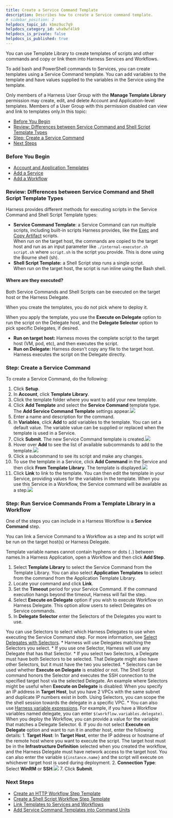 ```yaml
---
title: Create a Service Command Template
description: Describes how to create a Service command template.
# sidebar_position: 2
helpdocs_topic_id: kbmz9uc7q9
helpdocs_category_id: wha9wf4lk9
helpdocs_is_private: false
helpdocs_is_published: true
---
```


You can use Template Library to create templates of scripts and other commands and copy or link them into Harness Services and Workflows.

To add bash and PowerShell commands to Services, you can create templates using a Service Command template. You can add variables to the template and have values supplied to the variables in the Service using the template.

Only members of a Harness User Group with the **Manage Template Library** permission may create, edit, and delete Account and Application-level templates. Members of a User Group with this permission disabled can view and link to templates only.In this topic:

* [Before You Begin](https://docs.harness.io/article/kbmz9uc7q9-create-a-service-command-template#before_you_begin)
* [Review: Differences between Service Command and Shell Script Template Types](#review_differences_between_service_command_and_shell_script_template_types)
* [Step: Create a Service Command](https://docs.harness.io/article/kbmz9uc7q9-create-a-service-command-template#step_create_a_service_command)
* [Next Steps](https://docs.harness.io/article/kbmz9uc7q9-create-a-service-command-template#next_steps)

### Before You Begin

* [Account and Application Templates](/article/ygi6d8epse-use-templates)
* [Add a Service](https://docs.harness.io/article/eb3kfl8uls-service-configuration)
* [Add a Workflow](https://docs.harness.io/article/m220i1tnia-workflow-configuration)

### Review: Differences between Service Command and Shell Script Template Types

Harness provides different methods for executing scripts in the Service Command and Shell Script Template types:

* **Service Command Template**: a Service Command can run multiple scripts, including built-in scripts Harness provides, like the [Exec](/article/qluiky79j8-service-types-and-artifact-sources#exec_script) and [Copy Artifact](/article/qluiky79j8-service-types-and-artifact-sources#copy_and_download_of_metadata_artifact_sources) scripts.  
When run on the target host, the commands are copied to the target host and run as an input parameter like `./internal-executor.sh script.sh` where `script.sh` is the script you provide. This is done using the Bourne shell (sh).
* **Shell Script Template:** a Shell Script step runs a single script.  
When run on the target host, the script is run inline using the Bash shell.

#### Where are they executed?

Both Service Commands and Shell Scripts can be executed on the target host or the Harness Delegate.

When you create the templates, you do not pick where to deploy it.

When you apply the template, you use the **Execute on Delegate** option to run the script on the Delegate host, and the **Delegate Selector** option to pick specific Delegates, if desired.

* **Run on target host:** Harness moves the complete script to the target host (VM, pod, etc), and then executes the script.
* **Run on Delegate:** Harness doesn't copy any file to the target host. Harness executes the script on the Delegate directly.

### Step: Create a Service Command

To create a Service Command, do the following:

1. Click **Setup**.
2. In **Account**, click **Template Library**.
3. Click the template folder where you want to add your new template.
4. Click **Add Template** and select the **Service Command** template type. The **Add Service Command Template** settings appear.![](https://files.helpdocs.io/kw8ldg1itf/articles/ygi6d8epse/1579912598739/image.png)
5. Enter a name and description for the command.
6. In **Variables**, click **Add** to add variables to the template. You can set a default value. The variable value can be supplied or replaced when the template is used in a Service.
7. Click **Submit**. The new Service Command template is created.![](https://files.helpdocs.io/kw8ldg1itf/articles/ygi6d8epse/1547246455435/image.png)
8. Hover over **Add** to see the list of available subcommands to add to the template.![](https://files.helpdocs.io/kw8ldg1itf/articles/ygi6d8epse/1547246518891/image.png)
9. Click a subcommand to see its script and make any changes.
10. To use the template in a Service, click **Add Command** in the Service and then click **From Template Library**. The template is displayed.![](https://files.helpdocs.io/kw8ldg1itf/articles/ygi6d8epse/1547246647989/image.png)
11. Click **Link** to link to the template. You can then edit the template in your Service, providing values for the variables in the template. When you use this Service in a Workflow, the Service command will be available as a step.![](https://files.helpdocs.io/kw8ldg1itf/articles/ygi6d8epse/1558480375100/image.png)

### Step: Run Service Commands From a Template Library in a Workflow

One of the steps you can include in a Harness Workflow is a **Service Command** step.

You can link a Service Command to a Workflow as a step and its script will be run on the target host(s) or Harness Delegate.

Template variable names cannot contain hyphens or dots (`.`) between names.In a Harness Application, open a Workflow and then click **Add Step**.

1. Select **Template Library** to select the Service Command from the Template Library. You can also select **Application Templates** to select from the command from the Application Template Library.
2. Locate your command and click **Link**.
3. Set the **Timeout** period for your Service Command. If the command execution hangs beyond the timeout, Harness will fail the step.
4. Select **Execute on Delegate** option if you wish to execute Workflow on Harness Delegate. This option allow users to select Delegates on Service commands.
5. In **Delegate Selector** enter the Selectors of the Delegates you want to use.  
  
You can use Selectors to select which Harness Delegates to use when executing the Service Command step. For more information, see [Select Delegates with Selectors](/article/c3fvixpgsl-select-delegates-for-specific-tasks-with-selectors).
	* Harness will use Delegates matching the Selectors you select.
	* If you use one Selector, Harness will use any Delegate that has that Selector.
	* If you select two Selectors, a Delegate must have both Selectors to be selected. That Delegate might also have other Selectors, but it must have the two you selected.
	* Selectors can be used whether **Execute on Delegate** is enabled or not. The Shell Script command honors the Selector and executes the SSH connection to the specified target host via the selected Delegate. An example where Selectors might be useful when **Execute on Delegate** is disabled: When you specify an IP address in **Target Host**, but you have 2 VPCs with the same subnet and duplicate IP numbers exist in both. Using Selectors, you can scope the the shell session towards the delegate in a specific VPC.
	* You can also use [Harness variable expressions](https://docs.harness.io/article/9dvxcegm90-variables). For example, if you have a Workflow variables named delegate, you can enter `$(workflow.variables.delegate)`. When you deploy the Workflow, you can provide a value for the variable that matches a Delegate Selector.
6. If you do not select **Execute on Delegate** option and want to run it in another host, enter the following details:
	1. **Target Host**: In **Target Host**, enter the IP address or hostname of the remote host where you want to execute the script. The target host must be in the **Infrastructure Definition** selected when you created the workflow, and the Harness Delegate must have network access to the target host. You can also enter the variable `${instance.name}` and the script will execute on whichever target host is used during deployment.
	2. **Connection Type**: Select **WinRM** or **SSH**.![](https://files.helpdocs.io/kw8ldg1itf/articles/kbmz9uc7q9/1606281940661/screenshot-2020-11-23-at-11-46-08-pm.png)
7. Click **Submit**.

### Next Steps

* [Create an HTTP Workflow Step Template](/article/dv7ajeroou-account-and-application-templates)
* [Create a Shell Script Workflow Step Template](/article/lfqn3t83hd-create-a-shell-script-workflow-step-template)
* [Link Templates to Services and Workflows](/article/xd70p7rmqd-link-templates-to-services-and-workflows)
* [Add Service Command Templates into Command Units](/article/mfoy0hrw8y-add-service-command-templates-into-command-units)

